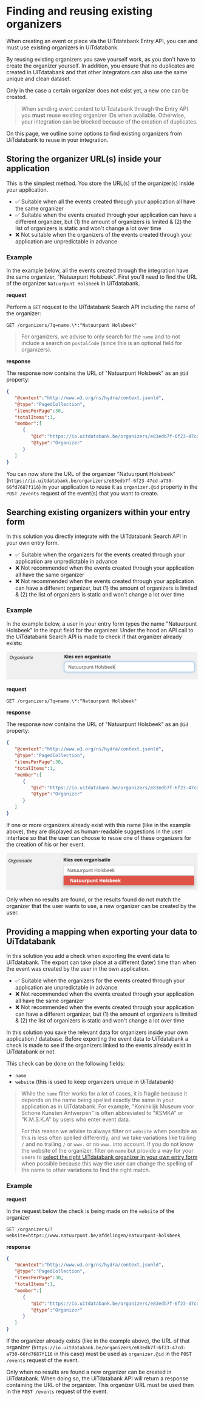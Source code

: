 # Finding and reusing existing organizers

When creating an event or place via the UiTdatabank Entry API, you can and must use existing organizers in UiTdatabank.

By reusing existing organizers you save yourself work, as you don't have to create the organizer yourself. In addition, you ensure that no duplicates are created in UiTdatabank and that other integrators can also use the same unique and clean dataset.

Only in the case a certain organizer does not exist yet, a new one can be created.

<!-- theme: warning -->

> When sending event content to UiTdatabank through the Entry API you **must** reuse existing organizer IDs when available. Otherwise, your integration can be blocked because of the creation of duplicates.

On this page, we outline some options to find existing organizers from UiTdatabank to reuse in your integration.

## Storing the organizer URL(s) inside your application

This is the simplest method. You store the URL(s) of the organizer(s) inside your application.

* ✅ Suitable when all the events created through your application all have the same organizer
* ✅ Suitable when the events created through your application can have a different organizer, but (1) the amount of organizers is limited & (2) the list of organizers is static and won't change a lot over time
* ❌ Not suitable when the organizers of the events created through your application are unpredictable in advance

### Example

In the example below, all the events created through the integration have the same organizer, "Natuurpunt Holsbeek". First you'll need to find the URL of the organizer `Natuurpunt Holsbeek` in UiTdatabank.

**request**

Perform a `GET` request to the UiTdatabank Search API including the name of the organizer:

```
GET /organizers/?q=name.\*:"Natuurpunt Holsbeek"
```

<!-- theme: warning -->

> For organizers, we advise to only search for the `name` and to not include a search on `postalCode` (since this is an optional field for organizers).

**response**

The response now contains the URL of "Natuurpunt Holsbeek" as an `@id` property:

```json
{
   "@context":"http://www.w3.org/ns/hydra/context.jsonld",
   "@type":"PagedCollection",
   "itemsPerPage":30,
   "totalItems":1,
   "member":[
      {
         "@id":"https://io.uitdatabank.be/organizers/e83edb7f-6f23-47cd-a730-66fd7687f116",
         "@type":"Organizer"
      }
   ]
}
```

You can now store the URL of the organizer "Natuurpunt Holsbeek" (`https://io.uitdatabank.be/organizers/e83edb7f-6f23-47cd-a730-66fd7687f116`) in your application to reuse it as `organizer.@id` property in the `POST /events` request of the event(s) that you want to create.

## Searching existing organizers within your entry form

In this solution you directly integrate with the UiTdatabank Search API in your own entry form.

* ✅ Suitable when the organizers for the events created through your application are unpredictable in advance
* ❌ Not recommended when the events created through your application all have the same organizer
* ❌ Not recommended when the events created through your application can have a different organizer, but (1) the amount of organizers is limited & (2) the list of organizers is static and won't change a lot over time

### Example

In the example below, a user in your entry form types the name "Natuurpunt Holsbeek" in the input field for the organizer. Under the hood an API call to the UiTdatabank Search API is made to check if that organizer already exists:

![](../../../assets/images/search-organizers.png)

**request**

```
GET /organizers/?q=name.\*:"Natuurpunt Holsbeek"
```

**response**

The response now contains the URL of "Natuurpunt Holsbeek" as an `@id` property:

```json
{
   "@context":"http://www.w3.org/ns/hydra/context.jsonld",
   "@type":"PagedCollection",
   "itemsPerPage":30,
   "totalItems":1,
   "member":[
      {
         "@id":"https://io.uitdatabank.be/organizers/e83edb7f-6f23-47cd-a730-66fd7687f116",
         "@type":"Organizer"
      }
   ]
}
```

If one or more organizers already exist with this name (like in the example above), they are displayed as human-readable suggestions in the user interface so that the user can choose to reuse one of these organizers for the creation of his or her event.

![](../../../assets/images/search-organizers-organizer-found.png)

Only when no results are found, or the results found do not match the organizer that the user wants to use, a new organizer can be created by the user.

## Providing a mapping when exporting your data to UiTdatabank

In this solution you add a check when exporting the event data to UiTdatabank. The export can take place at a different (later) time than when the event was created by the user in the own application.

* ✅ Suitable when the organizers for the events created through your application are unpredictable in advance
* ❌ Not recommended when the events created through your application all have the same organizer
* ❌ Not recommended when the events created through your application can have a different organizer, but (1) the amount of organizers is limited & (2) the list of organizers is static and won't change a lot over time

In this solution you save the relevant data for organizers inside your own application / database. Before exporting the event data to UiTdatabank a check is made to see if the organizers linked to the events already exist in UiTdatabank or not.

This check can be done on the following fields:

* `name`
* `website` (this is used to keep organizers unique in UiTdatabank)

<!-- theme: warning -->

> While the `name` filter works for a lot of cases, it is fragile because it depends on the name being spelled exactly the same in your application as in UiTdatabank. For example, "Koninklijk Museum voor Schone Kunsten Antwerpen" is often abbreviated to "KSMKA" or "K.M.S.K.A" by users who enter event data.
>
> For this reason we advise to always filter on `website` when possible as this is less often spelled differently, and we take variations like trailing `/` and no trailing `/` or `www.` or no `www.` into account. If you do not know the website of the organizer, filter on `name` but provide a way for your users to [select the right UiTdatabank organizer in your own entry form](#searching-existing-organizers-within-your-entry-form) when possible because this way the user can change the spelling of the name to other variations to find the right match.

### Example

**request**

In the request below the check is being made on the `website` of the organizer

```
GET /organizers/?website=https://www.natuurpunt.be/afdelingen/natuurpunt-holsbeek
```

**response**

```json
{
   "@context":"http://www.w3.org/ns/hydra/context.jsonld",
   "@type":"PagedCollection",
   "itemsPerPage":30,
   "totalItems":1,
   "member":[
      {
         "@id":"https://io.uitdatabank.be/organizers/e83edb7f-6f23-47cd-a730-66fd7687f116",
         "@type":"Organizer"
      }
   ]
}
```

If the organizer already exists (like in the example above), the URL of that organizer (`https://io.uitdatabank.be/organizers/e83edb7f-6f23-47cd-a730-66fd7687f116` in this case) must be used as `organizer.@id` in the `POST /events` request of the event.

Only when no results are found a new organizer can be created in UiTdatabank. When doing so, the UiTdatabank API will return a response containing the URL of the organizer. This organizer URL must be used then in the `POST /events` request of the event.

